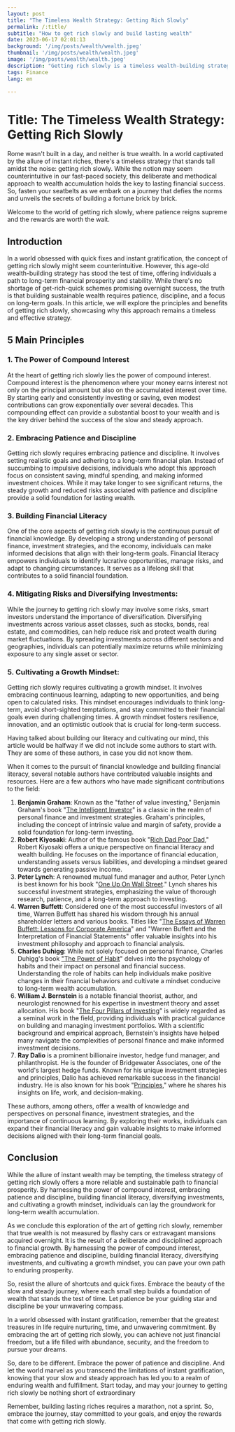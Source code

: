 ```yaml
---
layout: post 
title: "The Timeless Wealth Strategy: Getting Rich Slowly"
permalink: /:title/ 
subtitle: "How to get rich slowly and build lasting wealth"
date: 2023-06-17 02:01:13 
background: '/img/posts/wealth/wealth.jpeg'
thumbnail: '/img/posts/wealth/wealth.jpeg'
image: '/img/posts/wealth/wealth.jpeg'
description: "Getting rich slowly is a timeless wealth-building strategy that has stood the test of time. Learn how to get rich slowly and build lasting wealth."
tags: Finance
lang: en

---
```


# Title: The Timeless Wealth Strategy: Getting Rich Slowly

Rome wasn't built in a day, and neither is true wealth. In a world captivated by the allure of instant riches, there's a timeless strategy that stands tall amidst the noise: getting rich slowly. While the notion may seem counterintuitive in our fast-paced society, this deliberate and methodical approach to wealth accumulation holds the key to lasting financial success. So, fasten your seatbelts as we embark on a journey that defies the norms and unveils the secrets of building a fortune brick by brick.

Welcome to the world of getting rich slowly, where patience reigns supreme and the rewards are worth the wait.

## Introduction

In a world obsessed with quick fixes and instant gratification, the concept of getting rich slowly might seem counterintuitive. However, this age-old wealth-building strategy has stood the test of time, offering individuals a path to long-term financial prosperity and stability. While there's no shortage of get-rich-quick schemes promising overnight success, the truth is that building sustainable wealth requires patience, discipline, and a focus on long-term goals. In this article, we will explore the principles and benefits of getting rich slowly, showcasing why this approach remains a timeless and effective strategy.

## 5 Main Principles

### 1. The Power of Compound Interest

At the heart of getting rich slowly lies the power of compound interest. Compound interest is the phenomenon where your money earns interest not only on the principal amount but also on the accumulated interest over time. By starting early and consistently investing or saving, even modest contributions can grow exponentially over several decades. This compounding effect can provide a substantial boost to your wealth and is the key driver behind the success of the slow and steady approach.

### 2. Embracing Patience and Discipline

Getting rich slowly requires embracing patience and discipline. It involves setting realistic goals and adhering to a long-term financial plan. Instead of succumbing to impulsive decisions, individuals who adopt this approach focus on consistent saving, mindful spending, and making informed investment choices. While it may take longer to see significant returns, the steady growth and reduced risks associated with patience and discipline provide a solid foundation for lasting wealth.

### 3. Building Financial Literacy

One of the core aspects of getting rich slowly is the continuous pursuit of financial knowledge. By developing a strong understanding of personal finance, investment strategies, and the economy, individuals can make informed decisions that align with their long-term goals. Financial literacy empowers individuals to identify lucrative opportunities, manage risks, and adapt to changing circumstances. It serves as a lifelong skill that contributes to a solid financial foundation.

### 4. Mitigating Risks and Diversifying Investments:

While the journey to getting rich slowly may involve some risks, smart investors understand the importance of diversification. Diversifying investments across various asset classes, such as stocks, bonds, real estate, and commodities, can help reduce risk and protect wealth during market fluctuations. By spreading investments across different sectors and geographies, individuals can potentially maximize returns while minimizing exposure to any single asset or sector.

### 5. Cultivating a Growth Mindset:

Getting rich slowly requires cultivating a growth mindset. It involves embracing continuous learning, adapting to new opportunities, and being open to calculated risks. This mindset encourages individuals to think long-term, avoid short-sighted temptations, and stay committed to their financial goals even during challenging times. A growth mindset fosters resilience, innovation, and an optimistic outlook that is crucial for long-term success.

Having talked about building our literacy and cultivating our mind, this article would be halfway if we did not include some authors to start with. They are some of these authors, in case you did not know them.

When it comes to the pursuit of financial knowledge and building financial literacy, several notable authors have contributed valuable insights and resources. Here are a few authors who have made significant contributions to the field:

1. **Benjamin Graham**: Known as the "father of value investing," Benjamin Graham's book "[The Intelligent Investor](https://www.goodreads.com/book/show/6621611-the-intelligent-investor)" is a classic in the realm of personal finance and investment strategies. Graham's principles, including the concept of intrinsic value and margin of safety, provide a solid foundation for long-term investing.
2. **Robert Kiyosaki**: Author of the famous book "[Rich Dad Poor Dad](https://www.goodreads.com/book/show/69571.Rich_Dad_Poor_Dad?from_search=true&from_srp=true&qid=Jd8aHBOJ8z&rank=1)," Robert Kiyosaki offers a unique perspective on financial literacy and wealth building. He focuses on the importance of financial education, understanding assets versus liabilities, and developing a mindset geared towards generating passive income.
3. **Peter Lynch**: A renowned mutual fund manager and author, Peter Lynch is best known for his book "[One Up On Wall Street](https://www.goodreads.com/book/show/762462.One_Up_On_Wall_Street?ref=nav_sb_ss_1_21)." Lynch shares his successful investment strategies, emphasizing the value of thorough research, patience, and a long-term approach to investing.
4. **Warren Buffett**: Considered one of the most successful investors of all time, Warren Buffett has shared his wisdom through his annual shareholder letters and various books. Titles like "[The Essays of Warren Buffett: Lessons for Corporate America](https://www.goodreads.com/book/show/145565.The_Essays_of_Warren_Buffett_?ref=nav_sb_ss_1_59)" and "Warren Buffett and the Interpretation of Financial Statements" offer valuable insights into his investment philosophy and approach to financial analysis.
5. **Charles Duhigg**: While not solely focused on personal finance, Charles Duhigg's book ["The Power of Habit](https://www.goodreads.com/book/show/12609433-the-power-of-habit?ref=nav_sb_ss_1_19)" delves into the psychology of habits and their impact on personal and financial success. Understanding the role of habits can help individuals make positive changes in their financial behaviors and cultivate a mindset conducive to long-term wealth accumulation.
6. **William J. Bernstein** is a notable financial theorist, author, and neurologist renowned for his expertise in investment theory and asset allocation. His book "[The Four Pillars of Investing](https://www.goodreads.com/book/show/79351.The_Four_Pillars_of_Investing?ref=nav_sb_ss_2_16)" is widely regarded as a seminal work in the field, providing individuals with practical guidance on building and managing investment portfolios. With a scientific background and empirical approach, Bernstein's insights have helped many navigate the complexities of personal finance and make informed investment decisions.
7. **Ray Dalio** is a prominent billionaire investor, hedge fund manager, and philanthropist. He is the founder of Bridgewater Associates, one of the world's largest hedge funds. Known for his unique investment strategies and principles, Dalio has achieved remarkable success in the financial industry. He is also known for his book "[Principles](https://www.goodreads.com/book/show/34536488-principles?ref=nav_sb_ss_1_10)," where he shares his insights on life, work, and decision-making.

These authors, among others, offer a wealth of knowledge and perspectives on personal finance, investment strategies, and the importance of continuous learning. By exploring their works, individuals can expand their financial literacy and gain valuable insights to make informed decisions aligned with their long-term financial goals.

## Conclusion

While the allure of instant wealth may be tempting, the timeless strategy of getting rich slowly offers a more reliable and sustainable path to financial prosperity. By harnessing the power of compound interest, embracing patience and discipline, building financial literacy, diversifying investments, and cultivating a growth mindset, individuals can lay the groundwork for long-term wealth accumulation.

As we conclude this exploration of the art of getting rich slowly, remember that true wealth is not measured by flashy cars or extravagant mansions acquired overnight. It is the result of a deliberate and disciplined approach to financial growth. By harnessing the power of compound interest, embracing patience and discipline, building financial literacy, diversifying investments, and cultivating a growth mindset, you can pave your own path to enduring prosperity.

So, resist the allure of shortcuts and quick fixes. Embrace the beauty of the slow and steady journey, where each small step builds a foundation of wealth that stands the test of time. Let patience be your guiding star and discipline be your unwavering compass.

In a world obsessed with instant gratification, remember that the greatest treasures in life require nurturing, time, and unwavering commitment. By embracing the art of getting rich slowly, you can achieve not just financial freedom, but a life filled with abundance, security, and the freedom to pursue your dreams.

So, dare to be different. Embrace the power of patience and discipline. And let the world marvel as you transcend the limitations of instant gratification, knowing that your slow and steady approach has led you to a realm of enduring wealth and fulfillment. Start today, and may your journey to getting rich slowly be nothing short of extraordinary

Remember, building lasting riches requires a marathon, not a sprint. So, embrace the journey, stay committed to your goals, and enjoy the rewards that come with getting rich slowly.